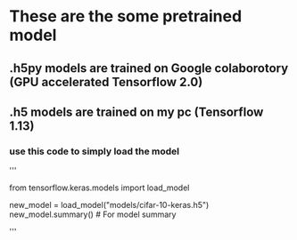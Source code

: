 # These are the some pretrained model

## .h5py models are trained on  Google colaborotory (GPU accelerated Tensorflow 2.0)
## .h5 models are trained on my pc (Tensorflow 1.13)


###  use this code to simply load the model

'''

from tensorflow.keras.models import load_model 

new_model = load_model("models/cifar-10-keras.h5")
new_model.summary()  # For model summary

'''
